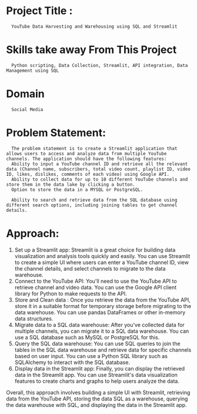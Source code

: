 Project Title :
================
      YouTube Data Harvesting and Warehousing using SQL and Streamlit

Skills take away From This Project
===================================
      Python scripting, Data Collection, Streamlit, API integration, Data Management using SQL  

Domain
======
      Social Media

Problem Statement:
==================
      The problem statement is to create a Streamlit application that allows users to access and analyze data from multiple YouTube channels. The application should have the following features:
      Ability to input a YouTube channel ID and retrieve all the relevant data (Channel name, subscribers, total video count, playlist ID, video ID, likes, dislikes, comments of each video) using Google API.
      Ability to collect data for up to 10 different YouTube channels and store them in the data lake by clicking a button.
      Option to store the data in a MYSQL or PostgreSQL.
      
      Ability to search and retrieve data from the SQL database using different search options, including joining tables to get channel details.

Approach:
=========

  1. Set up a Streamlit app: Streamlit is a great choice for building data visualization and analysis tools quickly and easily. You can use Streamlit to create a simple UI where users can enter a YouTube channel ID, view the channel details, and select channels to migrate to the data warehouse.
  2. Connect to the YouTube API: You'll need to use the YouTube API to retrieve channel and video data. You can use the Google API client library for Python to make requests to the API.
  3. Store and Clean data : Once you retrieve the data from the YouTube API, store it in a suitable format for temporary storage before migrating to the data warehouse. You can use pandas DataFrames or other in-memory data structures.
  4. Migrate data to a SQL data warehouse: After you've collected data for multiple channels, you can migrate it to a SQL data warehouse. You can use a SQL database such as MySQL or PostgreSQL for this.
  5. Query the SQL data warehouse: You can use SQL queries to join the tables in the SQL data warehouse and retrieve data for specific channels based on user input. You can use a Python SQL library such as SQLAlchemy to interact with the SQL database.
  6. Display data in the Streamlit app: Finally, you can display the retrieved data in the Streamlit app. You can use Streamlit's data visualization features to create charts and graphs to help users analyze the data.

  Overall, this approach involves building a simple UI with Streamlit, retrieving data from the YouTube API, storing the data SQL as a warehouse, querying the data warehouse with SQL, and displaying the data in the Streamlit app.
